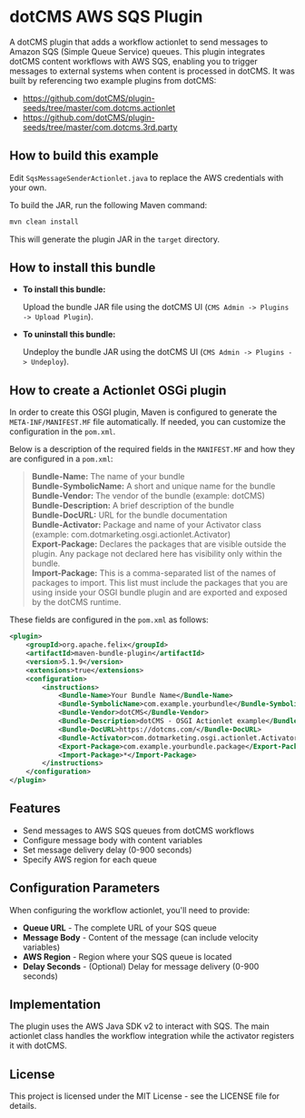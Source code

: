 # dotCMS AWS SQS Plugin

A dotCMS plugin that adds a workflow actionlet to send messages to Amazon SQS (Simple Queue Service) queues. This plugin integrates dotCMS content workflows with AWS SQS, enabling you to trigger messages to external systems when content is processed in dotCMS. It was built by referencing two example plugins from dotCMS:
- https://github.com/dotCMS/plugin-seeds/tree/master/com.dotcms.actionlet
- https://github.com/dotCMS/plugin-seeds/tree/master/com.dotcms.3rd.party

## How to build this example

Edit `SqsMessageSenderActionlet.java` to replace the AWS credentials with your own.

To build the JAR, run the following Maven command: 
```sh
mvn clean install
```

This will generate the plugin JAR in the `target` directory.

## How to install this bundle

* **To install this bundle:**

  Upload the bundle JAR file using the dotCMS UI (`CMS Admin -> Plugins -> Upload Plugin`).

* **To uninstall this bundle:**

  Undeploy the bundle JAR using the dotCMS UI (`CMS Admin -> Plugins -> Undeploy`).

## How to create a Actionlet OSGi plugin

In order to create this OSGI plugin, Maven is configured to generate the `META-INF/MANIFEST.MF` file automatically. If needed, you can customize the configuration in the `pom.xml`.

Below is a description of the required fields in the `MANIFEST.MF` and how they are configured in a `pom.xml`:

> **Bundle-Name:** The name of your bundle  
> **Bundle-SymbolicName:** A short and unique name for the bundle  
> **Bundle-Vendor:** The vendor of the bundle (example: dotCMS)  
> **Bundle-Description:** A brief description of the bundle  
> **Bundle-DocURL:** URL for the bundle documentation  
> **Bundle-Activator:** Package and name of your Activator class (example: com.dotmarketing.osgi.actionlet.Activator)  
> **Export-Package:** Declares the packages that are visible outside the plugin. Any package not declared here has visibility only within the bundle.  
> **Import-Package:** This is a comma-separated list of the names of packages to import. This list must include the packages that you are using inside your OSGI bundle plugin and are exported and exposed by the dotCMS runtime.

These fields are configured in the `pom.xml` as follows:

```xml
<plugin>
    <groupId>org.apache.felix</groupId>
    <artifactId>maven-bundle-plugin</artifactId>
    <version>5.1.9</version>
    <extensions>true</extensions>
    <configuration>
        <instructions>
            <Bundle-Name>Your Bundle Name</Bundle-Name>
            <Bundle-SymbolicName>com.example.yourbundle</Bundle-SymbolicName>
            <Bundle-Vendor>dotCMS</Bundle-Vendor>
            <Bundle-Description>dotCMS - OSGI Actionlet example</Bundle-Description>
            <Bundle-DocURL>https://dotcms.com/</Bundle-DocURL>
            <Bundle-Activator>com.dotmarketing.osgi.actionlet.Activator</Bundle-Activator>
            <Export-Package>com.example.yourbundle.package</Export-Package>
            <Import-Package>*</Import-Package>
        </instructions>
    </configuration>
</plugin>
```

## Features

* Send messages to AWS SQS queues from dotCMS workflows
* Configure message body with content variables 
* Set message delivery delay (0-900 seconds)
* Specify AWS region for each queue

## Configuration Parameters

When configuring the workflow actionlet, you'll need to provide:

* **Queue URL** - The complete URL of your SQS queue
* **Message Body** - Content of the message (can include velocity variables)
* **AWS Region** - Region where your SQS queue is located
* **Delay Seconds** - (Optional) Delay for message delivery (0-900 seconds)

## Implementation

The plugin uses the AWS Java SDK v2 to interact with SQS. The main actionlet class handles the workflow integration while the activator registers it with dotCMS.

## License

This project is licensed under the MIT License - see the LICENSE file for details.
